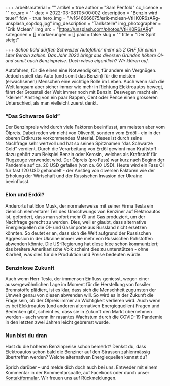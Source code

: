 +++
arbeitsmaterial = ""
artikel = true
author = "Sam Penfold"
cc_licence = ""
cc_src = ""
date = 2022-03-08T05:00:00Z
description = "Benzin wird teuer"
fdw = true
hero_img = "/v1646666075/erik-mclean-VtHK0R6sARg-unsplash_sopdqq.jpg"
img_description = "Tankstelle"
img_photographer = "Erik Mclean"
img_src = "https://unsplash.com/photos/VtHK0R6sARg"
kategorien = []
markierungen = []
paid = false
slug = ""
title = "Der Sprit steigt"

+++
_Schon bald dürften Schweizer Autofahrer mehr als 2 CHF für einen Liter Benzin zahlen. Das Jahr 2022 bringt aus diversen Gründen höhere Öl- und somit auch Benzinpreise. Doch wieso eigentlich? Wir klären auf._

Autofahren, für die einen eine Notwendigkeit, für andere ein Vergnügen. Jedoch spielt das Auto (und somit das Benzin) für die meisten (erwachsenen) Menschen eine wichtige Rolle im Leben. Auch wenn sich die Welt langsam aber sicher immer wie mehr in Richtung Elektroautos bewegt, fährt der Grossteil der Welt immer noch mit Benzin. Deswegen macht ein “kleiner” Anstieg von ein paar Rappen, Cent oder Pence einen grösseren Unterschied, als man vielleicht zuerst denkt.

### “Das Schwarze Gold”

Der Benzinpreis wird durch viele Faktoren beeinflusst, am meisten aber vom Ölpreis. Dabei reden wir nicht von Olivenöl, sondern vom Erdöl - ein in der oberen Erdkruste vorkommendes Material. Dieses ist durch seine Nachfrage sehr wertvoll und hat so seinen Spitznamen “das Schwarze Gold” verdient. Durch die Verarbeitung von Erdöl gewinnt man Kraftstoff - dazu gehört zum Beispiel Benzin oder Kerosin, welches als Kraftstoff für Flugzeuge verwendet wird. Der Ölpreis (pro Fass) war kurz nach Beginn der Pandemie auf ca. 20 USD gefallen (von ca. 60 USD). Heute wird ein Fass Öl für fast 120 USD gehandelt - der Anstieg von diversen Faktoren wie der Erholung der Wirtschaft und der Russischen Invasion der Ukraine beeinflusst.

### Elon und Erdöl?

Anderorts hat Elon Musk, der normalerweise mit seiner Firma Tesla ein ziemlich elementarer Teil des Umschwungs von Benziner auf Elektroautos ist, gefordert, dass man sofort mehr Öl und Gas produziert, um der Nachfrage gerecht zu werden. Dies, weil er glaubt, dass alternative Energiequellen die Öl- und Gasimporte aus Russland nicht ersetzen könnten. So deutet er an, dass sich die Welt aufgrund der Russischen Aggression in der Ukraine immer wie mehr von Russischen Rohstoffen abwenden könnte. Die US-Regierung hat diese Idee schon kommuniziert; das breitere Amerikanische Volk scheint dies zu unterstützen - ohne Klarheit, was dies für die Produktion und Preise bedeuten würde.

### Benzinlose Zukunft

Auch wenn Herr Tesla, der immensen Einfluss geniesst, wegen einer aussergewöhnlichen Lage im Moment für die Herstellung von fossiler Brennstoffe plädiert, ist es klar, dass sich die Menschheit zugunsten der Umwelt genau von diesen abwenden will. So wird es in der Zukunft die Frage sein, ob der Ölpreis immer an Wichtigkeit verlieren wird. Auch wenn es bei Elektroautos (und anderen alternativen Energiequellen) Fragen und Bedenken gibt, scheint es, dass sie in Zukunft den Markt übernehmen werden - auch wenn ihr rasantes Wachstum durch die COVID-19 Pandemie in den letzten zwei Jahren leicht gebremst wurde.

### Nun bist du dran

Hast du die höheren Benzinpreise schon bemerkt? Denkst du, dass Elektroautos schon bald die Benziner auf den Strassen zahlenmässig übertreffen werden? Welche alternativen Energiequellen kennst du?

Sprich darüber – und melde dich doch auch bei uns. Entweder mit einem Kommentar in der Kommentarspalte, auf Facebook oder durch unser [Kontaktformular](https://www.chinderzytig.ch/kontakt/). Wir freuen uns auf Rückmeldungen.